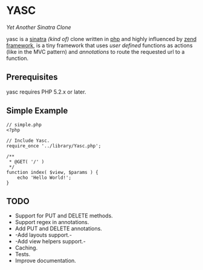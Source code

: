 YASC
====
_Yet Another Sinatra Clone_

yasc is a [sinatra](http://www.sinatrarb.com/) _(kind of)_ clone written in [php](http://en.wikipedia.org/wiki/PHP) 
and highly influenced by [zend framework](http://framework.zend.com/), is a tiny framework that uses _user defined_
functions as actions (like in the MVC pattern) and _annotations_ to route the requested url to a function.

Prerequisites
-------------

yasc requires PHP 5.2.x or later.

Simple Example
--------------

    // simple.php
    <?php

    // Include Yasc.
    require_once '../library/Yasc.php';

    /**
     * @GET( '/' )
     */
    function index( $view, $params ) {
        echo 'Hello World!';
    }

TODO
----

* Support for PUT and DELETE methods.
* Support regex in annotations.
* Add PUT and DELETE annotations.
* -Add layouts support.-
* -Add view helpers support.-
* Caching.
* Tests.
* Improve documentation.